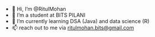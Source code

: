 - 👋 Hi, I’m @RitulMohan
- 👀 I’m a student at BITS PILANI
- 🌱 I’m currently learning DSA (Java) and data science (R)
- 📫 reach out to me via ritulmohan.bits@gmail.com

<!---
RitulMohan/RitulMohan is a ✨ special ✨ repository because its `README.md` (this file) appears on your GitHub profile.
You can click the Preview link to take a look at your changes.
--->

